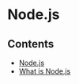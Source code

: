 # Node.js

## Contents

- [Node.js](https://github.com/solarsdev/TIL/blob/master/Node.js/nodejs.md)
- [What is Node.js](https://github.com/solarsdev/TIL/blob/master/Node.js/what_is_nodejs.md)
